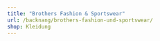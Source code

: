 ```yaml
---
title: "Brothers Fashion & Sportswear"
url: /backnang/brothers-fashion-und-sportswear/
shop: Kleidung
---
```

